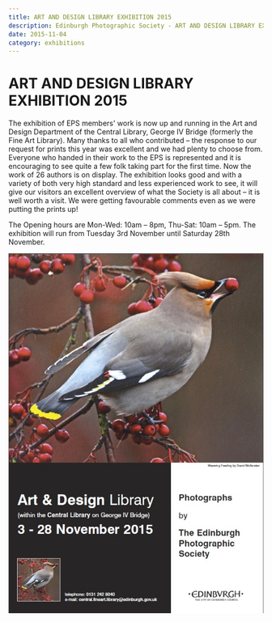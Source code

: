 ```yaml
---
title: ART AND DESIGN LIBRARY EXHIBITION 2015
description: Edinburgh Photographic Society - ART AND DESIGN LIBRARY EXHIBITION 2015
date: 2015-11-04
category: exhibitions
---
```


# ART AND DESIGN LIBRARY EXHIBITION 2015

The exhibition of EPS members' work is now up and running in the Art and Design Department of the Central Library, George IV Bridge (formerly the Fine Art Library). Many thanks to all who contributed – the response to our request for prints this year was excellent and we had plenty to choose from. Everyone who handed in their work to the EPS is represented and it is encouraging to see quite a few folk taking part for the first time. Now the work of 26 authors is on display. The exhibition looks good and with a variety of both very high standard and less experienced work to see, it will give our visitors an excellent overview of what the Society is all about – it is well worth a visit. We were getting favourable comments even as we were putting the prints up!

The Opening hours are Mon-Wed: 10am – 8pm, Thu-Sat: 10am – 5pm. The exhibition will run from Tuesday 3rd November until Saturday 28th November.

![Fine Art Library Exhibition 2015](images/Fine_Art_Nov_15.jpg)